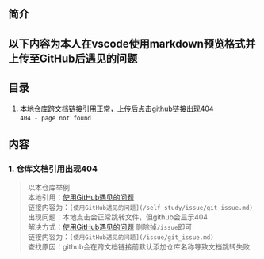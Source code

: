 ## 简介  
以下内容为本人在vscode使用markdown预览格式并上传至GitHub后遇见的问题  
---
## 目录
1. [本地仓库跨文档链接引用正常，上传后点击github链接出现404](#1-仓库文档引用出现404)  
```404 - page not found```

## 内容
### 1. 仓库文档引用出现404
> 以本仓库举例  
> 本地引用：[使用GitHub遇见的问题](/self_study/issue/git_issue.md)  
> 链接内容为：```[使用GitHub遇见的问题](/self_study/issue/git_issue.md)```  
> 出现问题：本地点击会正常跳转文件，但github会显示404  
> 解决方式：[使用GitHub遇见的问题](/issue/git_issue.md) 删除掉`/issue`即可  
> 链接内容为：```[使用GitHub遇见的问题](/issue/git_issue.md)```  
> 查找原因：github会在跨文档链接前默认添加仓库名称导致文档跳转失败  